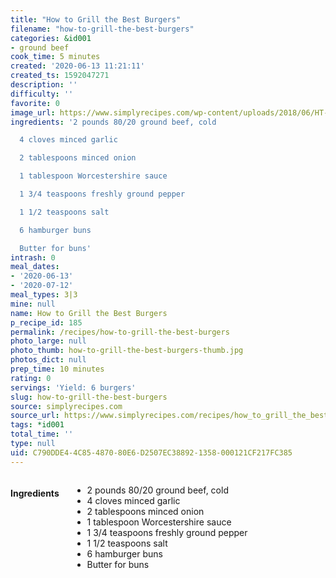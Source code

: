 ```yaml
---
title: "How to Grill the Best Burgers"
filename: "how-to-grill-the-best-burgers"
categories: &id001
- ground beef
cook_time: 5 minutes
created: '2020-06-13 11:21:11'
created_ts: 1592047271
description: ''
difficulty: ''
favorite: 0
image_url: https://www.simplyrecipes.com/wp-content/uploads/2018/06/HT-Grill-Burger-LEAD-VERTICAL-600x840.jpg
ingredients: '2 pounds 80/20 ground beef, cold

  4 cloves minced garlic

  2 tablespoons minced onion

  1 tablespoon Worcestershire sauce

  1 3/4 teaspoons freshly ground pepper

  1 1/2 teaspoons salt

  6 hamburger buns

  Butter for buns'
intrash: 0
meal_dates:
- '2020-06-13'
- '2020-07-12'
meal_types: 3|3
mine: null
name: How to Grill the Best Burgers
p_recipe_id: 185
permalink: /recipes/how-to-grill-the-best-burgers
photo_large: null
photo_thumb: how-to-grill-the-best-burgers-thumb.jpg
photos_dict: null
prep_time: 10 minutes
rating: 0
servings: 'Yield: 6 burgers'
slug: how-to-grill-the-best-burgers
source: simplyrecipes.com
source_url: https://www.simplyrecipes.com/recipes/how_to_grill_the_best_burgers/
tags: *id001
total_time: ''
type: null
uid: C790DDE4-4C85-4870-80E6-D2507EC38892-1358-000121CF217FC385
---
```

<div class="large-8 medium-7 columns" id="writeup">	</div><!-- #writeup -->
</div><!-- #row-one -->
<div class="row" id="row-two">	<div class="medium-4 small-5 columns" id="ingredients"><h4>Ingredients</h4><div class="box box-ingredients content"><ul>
<li>2 pounds 80/20 ground beef, cold</li>
<li>4 cloves minced garlic</li>
<li>2 tablespoons minced onion</li>
<li>1 tablespoon Worcestershire sauce</li>
<li>1 3/4 teaspoons freshly ground pepper</li>
<li>1 1/2 teaspoons salt</li>
<li>6 hamburger buns</li>
<li>Butter for buns</li>
</ul>
</div>	</div>	<div class="medium-6 small-7 columns" id="directions">	</div>